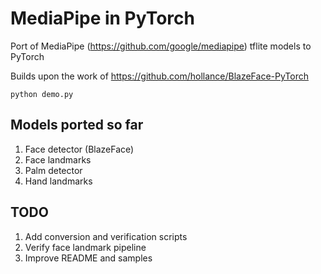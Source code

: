 # MediaPipe in PyTorch

Port of MediaPipe (https://github.com/google/mediapipe) tflite models to PyTorch

Builds upon the work of https://github.com/hollance/BlazeFace-PyTorch

```python demo.py```

## Models ported so far
1. Face detector (BlazeFace)
1. Face landmarks
1. Palm detector
1. Hand landmarks

## TODO
1. Add conversion and verification scripts
1. Verify face landmark pipeline
1. Improve README and samples
